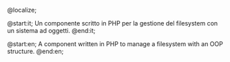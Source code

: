 @localize;

@start:it;
Un componente scritto in PHP per la gestione del filesystem con un sistema ad oggetti.
@end:it;

@start:en;
A component written in PHP to manage a filesystem with an OOP structure.
@end:en;
